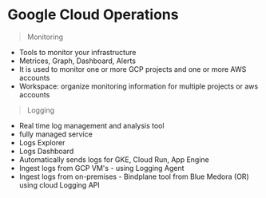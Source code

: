 # Google Cloud Operations

> Monitoring
- Tools to monitor your infrastructure
- Metrices, Graph, Dashboard, Alerts
- It is used to monitor one or more GCP projects and one or more AWS accounts
- Workspace:  organize monitoring information for multiple projects or aws accounts

> Logging
- Real time log management and analysis tool
- fully managed service
- Logs Explorer
- Logs Dashboard
- Automatically sends logs for GKE, Cloud Run, App Engine
- Ingest logs from GCP VM's - using Logging Agent
- Ingest logs from on-premises - Bindplane tool from Blue Medora (OR) using cloud Logging API

